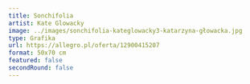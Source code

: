 ```yaml
---
title: Sonchifolia
artist: Kate Glowacky
image: ../images/sonchifolia-kateglowacky3-katarzyna-głowacka.jpg
type: Grafika
url: https://allegro.pl/oferta/12900415207
format: 50x70 cm
featured: false
secondRound: false
---
```

